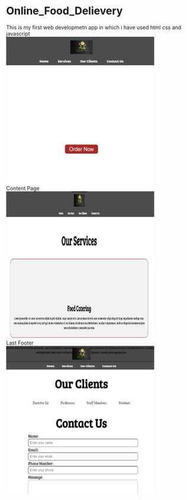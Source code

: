 # Online_Food_Delievery
This is my first web developmetn app in which i have used html css and javascript 
<br>
<img src="sc/sc.1.png" width="400px" height="400px" align="middle">
<br>
Content Page
<br>
<img src="sc/sc.2.png" width="400px" height="400px" style="vertical-align:middle">
<br>
Last Footer 
<br>
<img src="sc/sc.3.png" width="400px" height="400px" style="vertical-align:middle">
